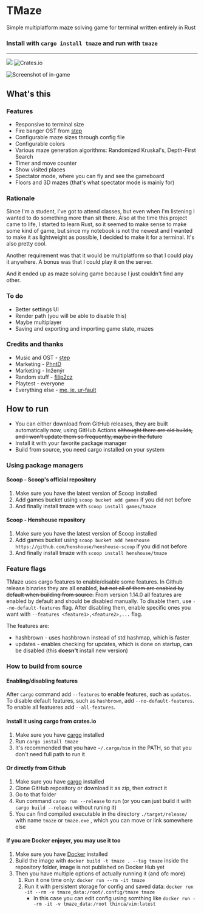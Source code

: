 # TMaze

Simple multiplatform maze solving game for terminal written entirely in  Rust

### Install with `cargo install tmaze` and run with `tmaze`
---

![](https://img.shields.io/crates/d/tmaze)
![Crates.io](https://img.shields.io/crates/v/tmaze)

![Screenshot of in-game](https://github.com/ur-fault/tmaze/blob/master/readme_assets/screenshot_ingame.png?raw=true)

## What's this

### Features
- Responsive to terminal size
- Fire banger OST from [step](https://github.com/StepGamesOfficial)
- Configurable maze sizes through config file
- Configurable colors
- Various maze generation algorithms: Randomized Kruskal's, Depth-First Search
- Timer and move counter
- Show visited places
- Spectator mode, where you can fly and see the gameboard
- Floors and 3D mazes (that's what spectator mode is mainly for)


### Rationale
Since I'm a student, I've got to attend classes, but even when I'm listening I wanted to do something more than sit there. Also at the time this project came to life, I started to learn Rust, so it seemed to make sense to make some kind of game, but since my notebook is not the newest and I wanted to make it as lightweight as possible, I decided to make it for a terminal. It's also pretty cool.

Another requirement was that it would be multiplatform so that I could play it anywhere. A bonus was that I could play it on the server.

And it ended up as maze solving game because I just couldn't find any other.

### To do
- Better settings UI
- Render path (you will be able to disable this)
- Maybe multiplayer
- Saving and exporting and importing game state, mazes

### Credits and thanks
- Music and OST - [step](https://github.com/StepGamesOfficial)
- Marketing - [PhntD](https://github.com/PhntD)
- Marketing - Inženýr
- Random stuff - [filip2cz](https://github.com/filip2cz/)
- Playtest - everyone
- Everything else - [me, ie. ur-fault](https://github.com/ur-fault)

## How to run
- You can either download from GitHub releases,  they are built automatically now, using GitHub Actions ~~althought there are old builds, and I won't update them so frequently, maybe in the future~~
- Install it with your favorite package manager
- Build from source, you need cargo installed on your system

### Using package managers
#### Scoop - Scoop's official repository
1. Make sure you have the latest version of Scoop installed
2. Add games bucket using `scoop bucket add games` if you did not before
3. And finally install tmaze with `scoop install games/tmaze`

#### Scoop - Henshouse repository
1. Make sure you have the latest version of Scoop installed
2. Add games bucket using `scoop bucket add henshouse https://github.com/henshouse/henshouse-scoop` if you did not before
3. And finally install tmaze with `scoop install henshouse/tmaze`

### Feature flags
TMaze uses cargo features to enable/disable some features. In Github release binaries they are all enabled, ~~but not all of them are enabled by default when building from source.~~ From version 1.14.0 all features are enabled by default and should be disabled manually. To disable them, use `--no-default-features` flag. After disabling them, enable specific ones you want with `--features <feature1>,<feature2>,...` flag.

The features are:

- hashbrown - uses hashbrown instead of std hashmap, which is faster
- updates - enables checking for updates, which is done on startup, can be disabled (this **doesn't** install new version)

### How to build from source
#### Enabling/disabling features
After `cargo` command add `--features` to enable features, such as `updates`. To disable default features, such as `hashbrown`, add `--no-default-features`. To enable all featueres add `--all-features`.

#### Install it using cargo from crates.io
1. Make sure you have [cargo](https://crates.io/) installed
1. Run `cargo install tmaze`
1. It's recommended that you have `~/.cargo/bin` in the PATH, so that you don't need full path to run it

#### Or directly from Github
1. Make sure you have [cargo](https://crates.io/) installed
1. Clone GitHub repository or download it as zip, then extract it
1. Go to that folder
1. Run command `cargo run --release` to run (or you can just build it with `cargo build --release` without runing it)
1. You can find compiled executable in the directory `./target/release/` with name `tmaze` or `tmaze.exe` , which you can move or link somewhere else

#### If you are Docker enjoyer, you may use it too
1. Make sure you have [Docker](https://www.docker.com/) installed
1. Build the image with `docker build -t tmaze . --tag tmaze` inside the repository folder, image is not published on Docker Hub yet
1. Then you have multiple options of actually running it (and ofc more)
    1. Run it one time only: `docker run --rm -it tmaze`
    1. Run it with persistent storage for config and saved data: `docker run -it --rm -v tmaze_data:/root/.config/tmaze tmaze`
        - In this case you can edit config using somthing like `docker run --rm -it -v tmaze_data:/root thinca/vim:latest`
